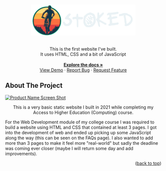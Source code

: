 <!-- Improved compatibility of back to top link -->
<a name="readme-top"></a>

<!-- PROJECT TITLE -->
<br />
<div align="center">
  <a href="https://github.com/whiskey-neat/mtb">
    <img src="images/Logo_02.png" alt="Logo" height="100">
  </a>

<!--
<h3 align="center">Stoked</h3>
-->

  <p align="center">
    <br />
    This is the first website I've built.
    <br />
    It uses HTML, CSS and a bit of JavaScript 
    <br />
    <br />
    <a href="https://github.com/whiskey-neat/mtb"><strong>Explore the docs »</strong></a>
    <br />
    <a href="https://github.com/whiskey-neat/mtb/tree/master/screenshots">View Demo</a>
    ·
    <a href="https://github.com/whiskey-neat/mtb/issues">Report Bug</a>
    ·
    <a href="https://github.com/whiskey-neat/mtb/issues">Request Feature</a>
  </p>
</div>



<!-- TABLE OF CONTENTS
<details>
  <summary>Table of Contents</summary>
  <ol>
    <li><a href="#about-the-project">About The Project</a></li>
    <li><a href="#progress">Progress</a></li>
    <li><a href="#contact">Contact</a></li>
  </ol>
</details>
-->

<!-- ABOUT THE PROJECT -->
## About The Project

[![Product Name Screen Shot][website-screenshot]](https://example.com)

<p align="center">
This is a very basic static website I built in 2021 while completing my Access to Higher Education (Computing) course.
<p>

For the Web Development module of my college course I was required to build a website using HTML and CSS that contained at least 3 pages. I got into the development of web and ended up picking up some JavaScript along the way (this can be seen on the FAQs page). I also wanted to add more than 3 pages to make it feel more "real-world" but sadly the deadline was coming ever closer (maybe I will return some day and add improvements).

<p align="right">(<a href="#readme-top">back to top</a>)</p>

<!-- MARKDOWN LINKS & IMAGES -->
<!-- https://www.markdownguide.org/basic-syntax/#reference-style-links -->
[website-screenshot]: screenshots/homepage_top.PNG
